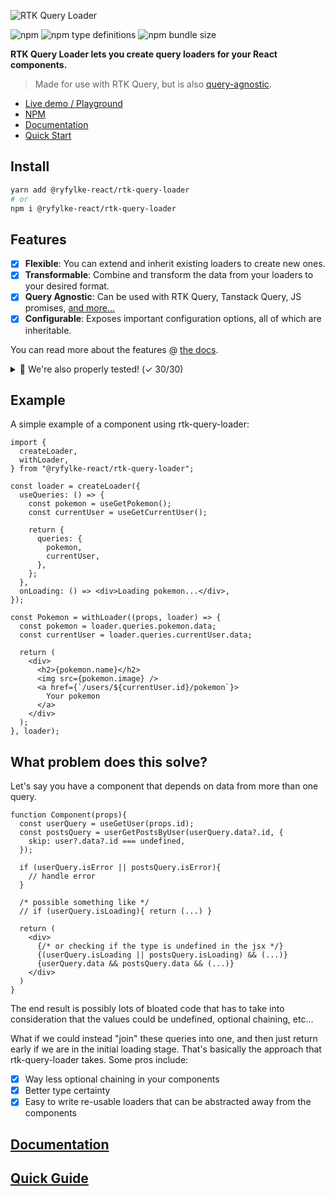 ![RTK Query Loader](https://user-images.githubusercontent.com/1190770/233955284-a7da801e-ff3f-4fdc-9808-8f1e5a829012.png)

![npm](https://img.shields.io/npm/v/@ryfylke-react/rtk-query-loader?color=gray&style=flat-square)
![npm type definitions](https://img.shields.io/npm/types/@ryfylke-react/rtk-query-loader?color=gray&label=%20&logoColor=gray)
![npm bundle size](https://img.shields.io/bundlephobia/min/@ryfylke-react/rtk-query-loader@latest?style=flat-square)

**RTK Query Loader lets you create query loaders for your React components.** 

> Made for use with RTK Query, but is also [query-agnostic](#features).

- [Live demo / Playground](https://codesandbox.io/s/rtk-query-loader-demo-42tubp)
- [NPM](https://www.npmjs.com/package/@ryfylke-react/rtk-query-loader)
- [Documentation](https://rtk-query-loader.ryfylke.dev/)
- [Quick Start](https://rtk-query-loader.ryfylke.dev/Quick%20Guide/)

## Install

```bash
yarn add @ryfylke-react/rtk-query-loader
# or
npm i @ryfylke-react/rtk-query-loader
```

## Features

- [x] **Flexible**: You can extend and inherit existing loaders to create new ones.
- [x] **Transformable**: Combine and transform the data from your loaders to your desired format.
- [x] **Query Agnostic**: Can be used with RTK Query, Tanstack Query, JS promises, [and more...](https://rtk-query-loader.ryfylke.dev/Features/other-libs)
- [x] **Configurable**: Exposes important configuration options, all of which are inheritable.

You can read more about the features @ [the docs](https://rtk-query-loader.ryfylke.dev/Features/).



<details>
    <summary> 🔬 We're also properly tested! (✓ 30/30)</summary>

---

  * **aggregateToQuery**  
     * ✓ It aggregates query status (167 ms)
  * **useCreateQuery**  
     * ✓ It creates a query (107 ms)
     * ✓ The query can throw error (108 ms)
     * ✓ You can refetch the query (645 ms)
  * **<AwaitLoader />**  
     * ✓ Renders loading state until data is available (130 ms)
     * ✓ Will pass arguments properly (129 ms)
  * **withLoader**  
     * ✓ Renders loading state until data is available (132 ms)
     * ✓ onError renders when applicable (130 ms)
     * ✓ onFetching renders when applicable (319 ms)
     * ✓ Internal state won't reset when using whileFetching (272 ms)
     * ✓ Internal state will reset when using onFetching (271 ms)
     * ✓ Can use custom loader component (129 ms)
     * ✓ loaderComponent is backwards compatible (121 ms)
     * ✓ Can defer some queries (231 ms)
     * ✓ Can defer all queries (130 ms)
     * ✓ Loaders with no queries render immediately (4 ms)
     * ✓ Can remount a component that has a failed query (161 ms)
  * **createLoader**  
     * ✓ Normally, deferred queries do not throw (205 ms)
     * ✓ Deferred queries throw error when configured to (209 ms)
     * ✓ Can send static payload to loader (7 ms)
     * ✓ Loader passes props through queriesArg to queries (128 ms)
     * **.extend()**  
        * ✓ Can extend onLoading (5 ms)
        * ✓ Can extend onError (128 ms)
        * ✓ Can extend onFetching (156 ms)
        * ✓ Can extend whileFetching (133 ms)
        * ✓ Can extend queries (122 ms)
        * ✓ Can extend deferred queries (230 ms)
        * ✓ Can extend many times (282 ms)
        * ✓ Can extend with only transform (133 ms)
        * ✓ Can partially extend config (138 ms)
      
  ---
</details>

## Example 
A simple example of a component using rtk-query-loader:

```tsx
import {
  createLoader,
  withLoader,
} from "@ryfylke-react/rtk-query-loader";

const loader = createLoader({
  useQueries: () => {
    const pokemon = useGetPokemon();
    const currentUser = useGetCurrentUser();

    return {
      queries: {
        pokemon,
        currentUser,
      },
    };
  },
  onLoading: () => <div>Loading pokemon...</div>,
});

const Pokemon = withLoader((props, loader) => {
  const pokemon = loader.queries.pokemon.data;
  const currentUser = loader.queries.currentUser.data;

  return (
    <div>
      <h2>{pokemon.name}</h2>
      <img src={pokemon.image} />
      <a href={`/users/${currentUser.id}/pokemon`}>
        Your pokemon
      </a>
    </div>
  );
}, loader);
```

## What problem does this solve?

Let's say you have a component that depends on data from more than one query.

```tsx
function Component(props){
  const userQuery = useGetUser(props.id);
  const postsQuery = userGetPostsByUser(userQuery.data?.id, {
    skip: user?.data?.id === undefined,
  });

  if (userQuery.isError || postsQuery.isError){
    // handle error
  }

  /* possible something like */
  // if (userQuery.isLoading){ return (...) }

  return (
    <div>
      {/* or checking if the type is undefined in the jsx */}
      {(userQuery.isLoading || postsQuery.isLoading) && (...)}
      {userQuery.data && postsQuery.data && (...)}
    </div>
  )
}
```

The end result is possibly lots of bloated code that has to take into consideration that the values could be undefined, optional chaining, etc...

What if we could instead "join" these queries into one, and then just return early if we are in the initial loading stage. That's basically the approach that rtk-query-loader takes. Some pros include:

- [x] Way less optional chaining in your components
- [x] Better type certainty
- [x] Easy to write re-usable loaders that can be abstracted away from the components

## [Documentation](https://rtk-query-loader.ryfylke.dev)

## [Quick Guide](https://rtk-query-loader.ryfylke.dev/Quick%20Guide/)
